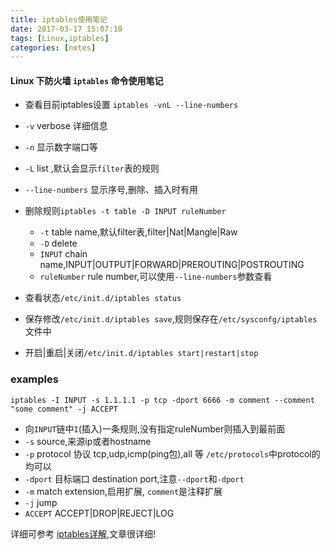 ```yaml
---
title: iptables使用笔记
date: 2017-03-17 15:07:10
tags: [Linux,iptables]
categories: [notes]
---
```


#### Linux 下防火墙 `iptables` 命令使用笔记

- 查看目前iptables设置 `iptables -vnL --line-numbers`
 - `-v` verbose 详细信息
 - `-n` 显示数字端口等
 - `-L` list ,默认会显示`filter`表的规则
 - `--line-numbers` 显示序号,删除、插入时有用

- 删除规则`iptables -t table -D INPUT ruleNumber`
  - `-t` table name,默认filter表,filter|Nat|Mangle|Raw
  - `-D` delete
  - `INPUT` chain name,INPUT|OUTPUT|FORWARD|PREROUTING|POSTROUTING
  - `ruleNumber` rule number,可以使用`--line-numbers`参数查看

- 查看状态`/etc/init.d/iptables status`
- 保存修改`/etc/init.d/iptables save`,规则保存在`/etc/sysconfg/iptables`文件中
- 开启|重启|关闭`/etc/init.d/iptables start|restart|stop`

<!--more-->

### examples

`iptables -I INPUT -s 1.1.1.1 -p tcp -dport 6666 -m comment --comment "some comment" -j ACCEPT`
- 向`INPUT`链中`I`(插入)一条规则,没有指定ruleNumber则插入到最前面
- `-s` source,来源ip或者hostname
- `-p` protocol 协议 tcp,udp,icmp(ping包),all 等 `/etc/protocols`中protocol的均可以
- `-dport` 目标端口 destination port,注意`--dport`和`-dport`
- `-m` match extension,启用扩展, `comment`是注释扩展
- `-j` jump
- `ACCEPT` ACCEPT|DROP|REJECT|LOG

详细可参考 [iptables详解](http://www.cnblogs.com/metoy/p/4320813.html),文章很详细!

